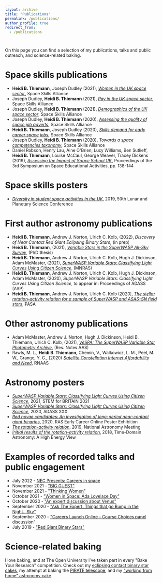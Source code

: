 ```yaml
---
layout: archive
title: "Publications"
permalink: /publications/
author_profile: true
redirect_from: 
  - /publications

---
```


On this page you can find a selection of my publications, talks and public outreach, and science-related baking.

Space skills publications
======
* **Heidi B. Thiemann**, Joseph Dudley (2021), _[Women in the UK space sector](https://spaceskills.org/women-report)_, Space Skills Alliance
* Joseph Dudley, **Heidi B. Thiemann** (2021), _[Pay in the UK space sector](https://spaceskills.org/census-pay)_, Space Skills Alliance
* Joseph Dudley, **Heidi B. Thiemann** (2021), _[Demographics of the UK space sector](https://spaceskills.org/census)_, Space Skills Alliance
* Joseph Dudley, **Heidi B. Thiemann** (2020), _[Assessing the quality of space job adverts](https://spaceskills.org/job-advert-quality)_, Space Skills Alliance
* **Heidi B. Thiemann**, Joseph Dudley (2020), _[Skills demand for early career space jobs](https://spaceskills.org/skills-demand-for-early-career-space-jobs)_, Space Skills Alliance
* Joseph Dudley, **Heidi B. Thiemann** (2020), _[Towards a space competencies taxonomy](https://spaceskills.org/towards-a-space-competencies-taxonomy)_, Space Skills Alliance
* Daniel Robson, Henry Lau, Áine O'Brien, Lucy Williams, Ben Sutlieff, **Heidi B. Thiemann**, Louise McCaul, George Weaver, Tracey Dickens (2019), _[Assessing the Impact of Space School UK](https://arxiv.org/abs/2006.06680)_, Proceedings of the 3rd Symposium on Space Educational Activities, pp. 138-144

Space skills posters
======
* _[Diversity in student space activities in the UK](https://www.hou.usra.edu/meetings/lpsc2019/eposter/2380.pdf)_, 2019, 50th Lunar and Planetary Science Conference


First author astronomy publications
======
* **Heidi B. Thiemann**, Andrew J. Norton, Ulrich C. Kolb, (2022), _Discovery of Near Contact Red Giant Eclipsing Binary Stars_, (in prep)
* **Heidi B. Thiemann**, (2021), _[Variable Stars in the SuperWASP All-Sky Survey](http://oro.open.ac.uk/78919/)_, (PhD thesis)
* **Heidi B. Thiemann**, Andrew J. Norton, Ulrich C. Kolb, Hugh J. Dickinson, Adam McMaster, (2021), _[SuperWASP Variable Stars: Classifying Light Curves Using Citizen Science](https://academic.oup.com/mnras/article/502/1/1299/6105327)_, (MNRAS)
* **Heidi B. Thiemann**, Andrew J. Norton, Ulrich C. Kolb, Hugh J. Dickinson, Adam McMaster, (2020), _SuperWASP Variable Stars: Classifying Light Curves Using Citizen Science_, to appear in: Proceedings of ADASS (ASP)
* **Heidi B. Thiemann**, Andrew J. Norton, Ulrich C. Kolb (2020), _[The stellar rotation–activity relation for a sample of SuperWASP and ASAS-SN field stars](https://www.cambridge.org/core/journals/publications-of-the-astronomical-society-of-australia/article/stellar-rotationactivity-relation-for-a-sample-of-superwasp-and-asassn-field-stars/0B2772DE14A99FC44E73F32704D3FA8B)_, PASA

Other astronomy publications
======
* Adam McMaster, Andrew J. Norton, Hugh J. Dickinson, Heidi B. Thiemann, Ulrich C. Kolb, (2021), _[VeSPA: The SuperWASP Variable Star Photometry Archive](https://iopscience.iop.org/article/10.3847/2515-5172/ac2de8/meta)_, (Res. Notes AAS)
* Rawls, M. L., **Heidi B. Thiemann**, Chemin, V., Walkowicz, L. M., Peel, M. W., Grange, Y. G., (2020) _[Satellite Constellation Internet Affordability and Need](https://iopscience.iop.org/article/10.3847/2515-5172/abc48e)_, RNAAS


Astronomy posters
======
* _[SuperWASP Variable Stars: Classifying Light Curves Using Citizen Science](https://stemforbritain.org.uk/wp-content/uploads/2021/03/HEIDI_THIEMANN_2021_POSTER.pdf)_, 2021, STEM for BRITAIN 2021
* _[SuperWASP Variable Stars: Classifying Light Curves Using Citizen Science](https://adass2020.es/static/ftp/P7-166/P7-166.pdf)_, 2020, ADASS XXX
* _[Red novae candidates: An investigation of long-period near-contact giant binaries](https://ras.ac.uk/poster-contest/heidi-thiemann)_, 2020, RAS Early Career Online Poster Exhibition
* _[The rotation-activity relation](https://nam2019.org/posters/details/32/160)_, 2019, National Astronomy Meeting
* _[Initial results of the rotation-activity relation](https://www.cosmos.esa.int/documents/332006/1602912/AbstractBook.pdf)_, 2018, Time-Domain Astronomy: A High Energy View

Examples of recorded talks and public engagement
======
* July 2022 - [NEC Presents: Careers in space](https://www.youtube.com/watch?v=c1R9H2jdm_4)
* November 2021 - ["BIG GUEST"](https://www.bbc.co.uk/programmes/p0b756h1)
* November 2021 - ["Thinking Women"](https://www.youtube.com/watch?v=rirh_ZpfEn0)
* October 2021 - ["Women in Space: Ada Lovelace Day"](https://www.youtube.com/watch?v=kydB42Cy2Kw)
* October 2020 - ["An expert discussion about Venus"](https://www.youtube.com/watch?v=dhhvbOaayhY)
* September 2020 - ["Ask The Expert: Things that go Bump in the Night...Sky"](https://www.youtube.com/watch?v=fX1lfwIrHI4&list=PLar-D-A84stgVg2wxjDQaH1eAUDPdhRc3&index=8)
* September 2020 - ["Careers Launch Online - Course Choices panel discussion"](https://www.youtube.com/watch?v=qWP9EmgGhpU)
* July 2019 - ["Red Giant Binary Stars"](https://www.youtube.com/watch?v=DbuOpXI202E)

Science-related baking
======

I love baking, and at The Open University I've taken part in every "Bake Your Research" competition. Check out my [eclipsing contact binary star cakes](https://twitter.com/heidi_teaman/status/1050045772371283979/photo/3), my attempt at baking the [PIRATE telescope](https://twitter.com/heidi_teaman/status/1194254321266896896), and my ["working from home" astronomy cake](https://twitter.com/heidi_teaman/status/1327645256607821830?s=20).
